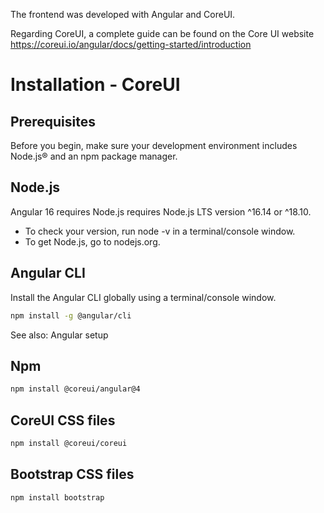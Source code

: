 The frontend was developed with Angular and CoreUI.

Regarding CoreUI, a complete guide can be found on the Core UI website https://coreui.io/angular/docs/getting-started/introduction

# Installation - CoreUI

## Prerequisites
Before you begin, make sure your development environment includes Node.js® and an npm package manager.

## Node.js
Angular 16 requires Node.js requires Node.js LTS version ^16.14 or ^18.10.

- To check your version, run node -v in a terminal/console window.
- To get Node.js, go to nodejs.org.
  
## Angular CLI

Install the Angular CLI globally using a terminal/console window.

```Bash
npm install -g @angular/cli
```
See also: Angular setup

## Npm
```Bash
npm install @coreui/angular@4
```

## CoreUI CSS files
```Bash
npm install @coreui/coreui
```

## Bootstrap CSS files
```Bash
npm install bootstrap
```
